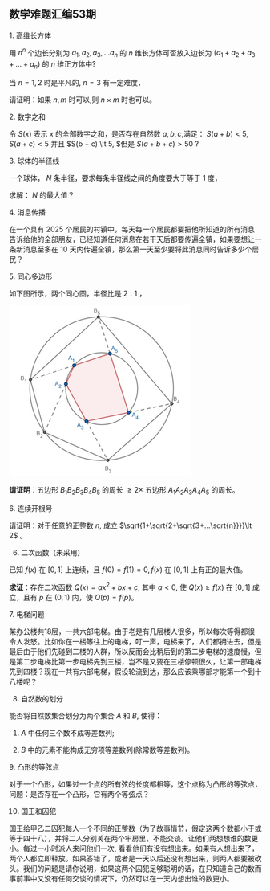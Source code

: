 ## 数学难题汇编53期

1. 高维长方体

用 $n^n$ 个边长分别为 $a_1,a_2,a_3,...a_n$ 的 $n$ 维长方体可否放入边长为 $(a_1+a_2+a_3+...+a_n)$ 的 $n$ 维正方体中?

当 $n=1,2$ 时是平凡的, $n=3$ 有一定难度，

请证明：如果 $n,m$ 时可以,则 $n\times m$ 时也可以。

2. 数字之和

令 $S(x)$ 表示 $x$ 的全部数字之和，是否存在自然数 $a,b,c,$满足： $S(a + b) \lt 5,S(a + c) \lt 5$ 并且 $S(b + c) \lt 5, $但是 $S(a + b+ c) \gt 50$ ?

3. 球体的半径线

一个球体， $N$ 条半径，要求每条半径线之间的角度要大于等于 $1$ 度，

求解： $N$ 的最大值？

4. 消息传播

在一个具有 $2025$ 个居民的村镇中，每天每一个居民都要把他所知道的所有消息告诉给他的全部朋友，已经知道任何消息在若干天后都要传遍全镇，如果要想让一条新消息至多在 $10$ 天内传遍全镇，那么第一天至少要将此消息同时告诉多少个居民？

5. 同心多边形

如下图所示，两个同心圆，半径比是 $2:1$ ，

![五边形](/pics/p36-5.png)

**请证明**：五边形 $B_1B_2B_3B_4B_5$ 的周长 $\ge 2\times$ 五边形 $A_1A_2A_3A_4A_5$ 的周长。

6. 连续开根号

请证明：对于任意的正整数 $n,$ 成立 $\sqrt{1+\sqrt{2+\sqrt{3+...\sqrt{n}}}}\lt 2$ 。

6. 二次函数（未采用）

已知 $f(x)$ 在 $[0,1]$ 上连续，且 $f(0)=f(1)=0,f(x)$ 在 $[0,1]$ 上有正的最大值。

**求证**：存在二次函数 $Q(x)=ax^2+bx+c,$ 其中 $a\lt 0,$ 使 $Q(x)\ge f(x)$ 在 $[0,1]$ 成立，且有 $p$ 在 $(0,1)$ 内，使 $Q(p)=f(p)。$

7. 电梯问题

某办公楼共18层，一共六部电梯。由于老是有几层楼人很多，所以每次等得都很令人发怒。比如你在一楼等往上的电梯，叮一声，电梯来了，人们都拥进去，但是最后由于他们先碰到二楼的人群，所以反而会比稍后到的第二步电梯的速度慢，但是第二步电梯比第一步电梯先到三楼，岂不是又要在三楼停顿很久，让第一部电梯先到四楼？现在一共有六部电梯，假设轮流到达，那么应该乘哪部才能第一个到十八楼呢？

8. 自然数的划分

能否将自然数集合划分为两个集合 $A$ 和 $B,$ 使得：

1) $A$ 中任何三个数不成等差数列;

2) $B$ 中的元素不能构成无穷项等差数列(除常数等差数列)。

9. 凸形的等弦点

对于一个凸形，如果过一个点的所有弦的长度都相等，这个点称为凸形的等弦点，问题：是否存在一个凸形，它有两个等弦点？

10. 国王和囚犯

国王给甲乙二囚犯每人一个不同的正整数（为了故事情节，假定这两个数都小于或等于四十八），并将二人分别关在两个牢房里，不能交谈。让他们两想想谁的数更小。每过一小时派人来问他们一次, 看看他们有没有想出来。如果有人想出来了，两个人都立即释放。如果答错了，或者是一天以后还没有想出来，则两人都要被砍头。我们的问题是请你说明，如果这两个囚犯足够聪明的话，在只知道自己的数而事前事中又没有任何交谈的情况下，仍然可以在一天内想出谁的数更小。

